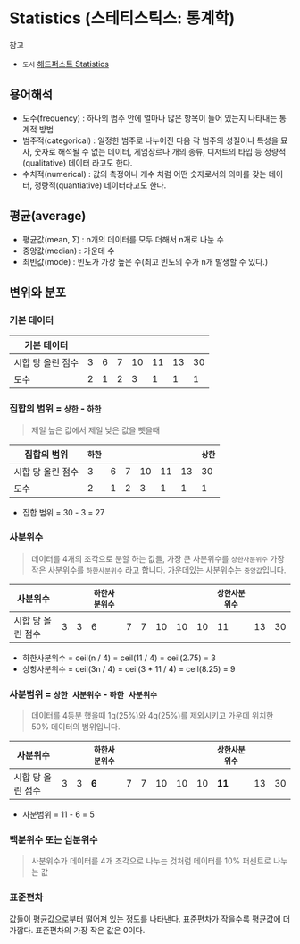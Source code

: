 # Statistics (스테티스틱스: 통계학)

참고

- ``도서`` [해드퍼스트 Statistics](http://www.kyobobook.co.kr/product/detailViewKor.laf?ejkGb=KOR&mallGb=KOR&barcode=9788979147278&orderClick=LEA&Kc=)

## 용어해석

- 도수(frequency) : 하나의 범주 안에 얼마나 많은 항목이 들어 있는지 나타내는 통계적 방법
- 범주적(categorical) : 일정한 범주로 나누어진 다음 각 범주의 성질이나 특성을 묘사, 숫자로 해석될 수 없는 데이터, 게임장르나 개의 종류, 디저트의 타입 등 정량적(qualitative) 데이터 라고도 한다.
- 수치적(numerical) : 값의 측정이나 개수 처럼 어떤 숫자로서의 의미를 갖는 데이터, 정량적(quantiative) 데이터라고도 한다.

## 평균(average)

- 평균값(mean, Ʃ) : n개의 데이터를 모두 더해서 n개로 나눈 수
- 중앙값(median) : 가운데 수
- 최빈값(mode) : 빈도가 가장 높은 수(최고 빈도의 수가 n개 발생할 수 있다.)

## 변위와 분포

### 기본 데이터
기본 데이터 | | | | | | | |
-----|--|--|--|--|--|--|--
시합 당 올린 점수 | 3 | 6 | 7 | 10 | 11 | 13 | 30
도수           | 2 | 1 | 2 | 3 |  1  |  1  | 1

### 집합의 범위 = ``상한`` - ``하한`` 
> 제일 높은 값에서 제일 낮은 값을 뺏을때

집합의 범위 | ``하한`` | | | | | | ``상한`` |
-----|--|--|--|--|--|--|--
시합 당 올린 점수 | 3 | 6 | 7 | 10 | 11 | 13 | 30
도수           | 2 | 1 | 2 | 3 |  1  |  1  | 1

- 집합 범위 = 30 - 3 = 27

### 사분위수
> 데이터를 4개의 조각으로 분할 하는 값들, 가장 큰 사분위수를 ``상한사분위수`` 가장 작은 사분위수를 ``하한사분위수`` 라고 합니다. 가운데있는 사분위수는 ``중앙값``입니다.

사분위수 | | |``하한사분위수``| | | | ️️️| |``상한사분위수``| | |
-----|--|--|--|--|--|--|--|--|--|--|--|
시합 당 올린 점수 | 3 | 3 | 6 | 7 | 7 | 10| 10 | 10 | 11 | 13 | 30

- 하한사분위수 = ceil(n / 4) = ceil(11 / 4) = ceil(2.75) = 3
- 상항사분위수 = ceil(3n / 4) = ceil(3 * 11 / 4) = ceil(8.25) = 9

### 사분범위 = ``상한 사분위수`` - ``하한 사분위수``
> 데이터를 4등분 했을때 1q(25%)와 4q(25%)를 제외시키고 가운데 위치한 50% 데이터의 범위입니다.

사분위수 | | |``하한사분위수``| | | | ️️️| |``상한사분위수``| | |
-----|--|--|--|--|--|--|--|--|--|--|--|
시합 당 올린 점수 | 3 | 3 | **6** | 7 | 7 | 10| 10 | 10 | **11** | 13 | 30

- 사분범위 = 11 - 6 = 5

### 백분위수 또는 십분위수
> 사분위수가 데이터를 4개 조각으로 나누는 것처럼 데이터를 10% 퍼센트로 나누는 값

### 표준편차
값들이 평균값으로부터 떨어져 있는 정도를 나타낸다. 표준편차가 작을수록 평균값에 더 가깝다.
표준편차의 가장 작은 값은 0이다.